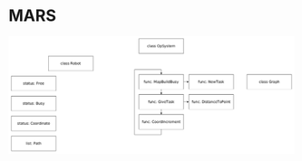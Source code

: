# MARS
![Структура](https://github.com/fateychik/MARS/blob/localBranch/MARS%20%D1%81%D1%82%D1%80%D1%83%D0%BA%D1%82%D1%83%D1%80%D0%B0.png)
